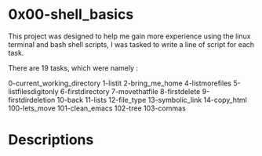 <h1>0x00-shell_basics</h1>
<p>This project was designed to help me gain more experience using the linux terminal and bash shell scripts, I was tasked to write a line of script for each task.</p>

<p>There are 19 tasks, which were namely :</p>
	0-current_working_directory
	1-listit
	2-bring_me_home
	4-listmorefiles
	5-listfilesdigitonly
	6-firstdirectory
	7-movethatfile
	8-firstdelete
	9-firstdirdeletion
	10-back
	11-lists
	12-file_type
	13-symbolic_link
	14-copy_html
	100-lets_move
	101-clean_emacs
	102-tree
	103-commas

<h1>Descriptions</h1>
